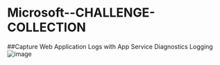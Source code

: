 # Microsoft--CHALLENGE-COLLECTION
##Capture Web Application Logs with App Service Diagnostics Logging
![image](https://user-images.githubusercontent.com/56511829/208386946-08725712-1cc4-48ba-99a1-53a542c2a71e.png)

